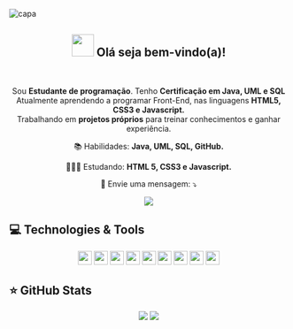 ![capa](https://user-images.githubusercontent.com/79873793/119242093-a884d000-bb31-11eb-84ce-37359f011794.png)
<span align="center">

<h2 align="center"><img src="https://i.imgur.com/0hdZ65D.gif" width="40px"> Olá seja bem-vindo(a)!</h2>

</span>

<div align="center">



</div>


<br>
<p align="center">
  Sou <strong>Estudante de programação</strong>. Tenho <strong>Certificação em Java, UML e SQL</strong> Atualmente aprendendo a programar Front-End, nas linguagens <strong>HTML5, CSS3 e Javascript.</strong><br/>
  Trabalhando em <strong>projetos próprios</strong> para treinar conhecimentos e ganhar experiência.

</p>

<p align="center">
  📚 Habilidades: <strong>Java, UML, SQL, GitHub.</strong>
</p>

<p align="center">
  👩🏻‍💻 Estudando: <strong>HTML 5, CSS3 e Javascript.</strong>
</p>

<p align="center">
  💌 Envie uma mensagem: ⤵️
</p>

<p align="center">
  
  
  <a href="https://www.linkedin.com/in/camilacassimiro" alt="Linkedin">
  <img src="https://img.shields.io/badge/-Linkedin-0e76a8?style=flat-square&logo=Linkedin&logoColor=white&link=https://www.linkedin.com/in/camila-cassimiro-5b851289/"/></a>
</p>  

## 💻 Technologies & Tools

<p align="center">
  
<img src="https://img.shields.io/badge/-JAVA-CB3837?style=flat-square&logo=java&logoColor=white" height="25"/>
<img src="https://img.shields.io/badge/-javascript-%23F7DF1E?style=flat-square&logo=javascript&logoColor=black" height="25"/>
<img src="https://img.shields.io/badge/-HTML5-E34F26?style=flat-square&logo=html5&logoColor=white" height="25"/>
<img src="https://img.shields.io/badge/-CSS3-1572B6?style=flat-square&logo=css3" height="25"/>
<img src="https://img.shields.io/badge/-MySQL-4479A1?style=flat-square&logo=mysql&logoColor=white" height="25"/>
<img src="https://img.shields.io/badge/-Git-black?style=flat-square&logo=git" height="25"/>
<img src="https://img.shields.io/badge/-GitHub-181717?style=flat-square&logo=github" height="25"/>
<img src="https://img.shields.io/badge/-Eclipse-2C2255?style=flat-square&logo=eclipse&logoColor=white" height="25"/>
<img src="https://img.shields.io/badge/-VSCode-007ACC?style=flat-square&logo=visual-studio-code&logoColor=white" height="25"/>


## ⭐ GitHub Stats

<p align = "center">
  <img src = "https://github-readme-stats.vercel.app/api?username=camilacassimiro90&show_icons=true&theme=tokyonight&line_height=27">
  <img src = "https://github-readme-stats.vercel.app/api/top-langs/?username=camilacassimiro90&show=css,java,html,javascript,sql&theme=tokyonight">
</p>
